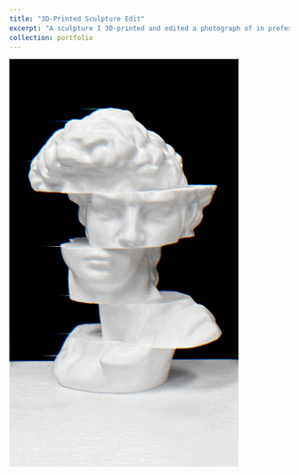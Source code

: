 ```yaml
---
title: "3D-Printed Sculpture Edit"
excerpt: "A sculpture I 3D-printed and edited a photograph of in professional software<br/><img src='/images/statue.gif'>"
collection: portfolio
---
```


<img src='/images/statue.gif'>
